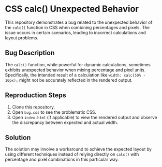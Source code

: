 # CSS calc() Unexpected Behavior
This repository demonstrates a bug related to the unexpected behavior of the `calc()` function in CSS when combining percentages and pixels.  The issue occurs in certain scenarios, leading to incorrect calculations and layout problems.

## Bug Description
The `calc()` function, while powerful for dynamic calculations, sometimes exhibits unexpected behavior when mixing percentage and pixel units.  Specifically, the intended result of a calculation like `width: calc(50% - 10px);` might not be accurately reflected in the rendered output.

## Reproduction Steps
1. Clone this repository.
2. Open `bug.css` to see the problematic CSS.
3. Open `index.html` (if applicable) to view the rendered output and observe the discrepancy between expected and actual width.

## Solution
The solution may involve a workaround to achieve the expected layout by using different techniques instead of relying directly on `calc()` with percentage and pixel combinations in this particular way.